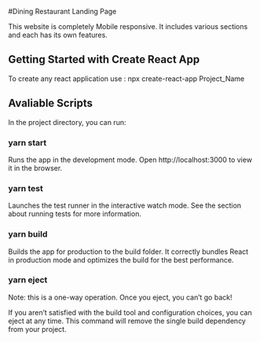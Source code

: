 #Dining Restaurant Landing Page

This website is completely Mobile responsive.
It includes various sections and each has its own features.

## Getting Started with Create React App
To create any react application use : npx create-react-app Project_Name

## Avaliable Scripts
In the project directory, you can run:

### yarn start

Runs the app in the development mode.
Open http://localhost:3000 to view it in the browser.

### yarn test

Launches the test runner in the interactive watch mode.
See the section about running tests for more information.

### yarn build

Builds the app for production to the build folder.
It correctly bundles React in production mode and optimizes the build for the best performance.

### yarn eject

Note: this is a one-way operation. Once you eject, you can’t go back!

If you aren’t satisfied with the build tool and configuration choices, you can eject at any time. This command will remove the single build dependency from your project.

